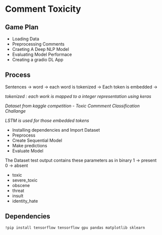 # Comment Toxicity

## Game Plan
- Loading Data
- Preprocessing Comments
- Craeting A Deep NLP Model
- Evaluating Model Performace
- Creating a gradio DL App

## Process
Sentences -> word -> each word is tokenized -> Each token is embedded -> 

_tokenized : each work is mapped to a integer representation using keras_

_Dataset from kaggle competition - Toxic Commment Classification Challange_

_LSTM is used for those embedded tokens_

- Installing dependencies and Import Dataset
- Preprocess
- Create Sequential Model
- Make predictions
- Evaluate Model

The Dataset test output contains these parameters as in binary 1 -> present 0 -> absent
- toxic
- severe_toxic
- obscene
- threat
- insult
- identity_hate

## Dependencies
`!pip install tensorflow tensorflow gpu pandas matplotlib sklearn`
